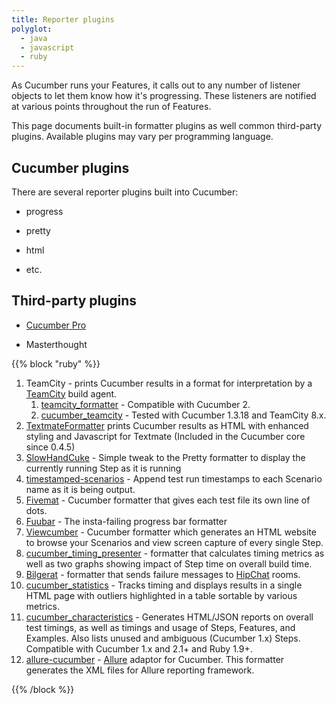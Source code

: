 ```yaml
---
title: Reporter plugins
polyglot:
  - java
  - javascript
  - ruby
---
```


As Cucumber runs your Features, it calls out to any number of listener objects
to let them know how it's progressing. These listeners are notified at various
points throughout the run of Features.

This page documents built-in formatter plugins as well common third-party plugins.
Available plugins may vary per programming language.

## Cucumber plugins
There are several reporter plugins built into Cucumber:

* progress

* pretty

* html

* etc.

## Third-party plugins

* [Cucumber Pro](https://app.cucumber.pro/projects/cucumber-ruby/documents/master/features/docs/extending_cucumber/custom_formatter.feature)

* Masterthought

{{% block "ruby" %}}
1. TeamCity - prints Cucumber results in a format for interpretation by a [TeamCity](http://www.jetbrains.com/teamcity/index.html) build agent.
   1. [teamcity_formatter](https://github.com/kevinrood/teamcity_formatter) - Compatible with Cucumber 2.
   2. [cucumber_teamcity](https://github.com/ankurcha/cucumber_teamcity/) - Tested with Cucumber 1.3.18 and TeamCity 8.x.
2. [TextmateFormatter](https://github.com/raldred/cucumber_textmate/) prints Cucumber results as HTML with enhanced styling and Javascript for Textmate (Included in the Cucumber core since 0.4.5)
3. [SlowHandCuke](https://github.com/moredip/SlowHandCuke) - Simple tweak to the Pretty formatter to display the currently running Step as it is running
4. [timestamped-scenarios](https://github.com/moredip/timestamped-scenarios) - Append test run timestamps to each Scenario name as it is being output.
5. [Fivemat](https://github.com/tpope/fivemat) - Cucumber formatter that gives each test file its own line of dots.
6. [Fuubar](https://github.com/martinciu/fuubar-cucumber) - The insta-failing progress bar formatter
7. [Viewcumber](https://github.com/versapay/viewcumber) - Cucumber formatter which generates an HTML website to browse your Scenarios and view screen capture of every single Step.
8. [cucumber_timing_presenter](https://github.com/distributedlife/cucumber_timing_presenter) - formatter that calculates timing metrics as well as two graphs showing impact of Step time on overall build time.
9. [Bilgerat](https://github.com/mdsol/bilgerat) - formatter that sends failure messages to [HipChat](https://www.hipchat.com/) rooms.
10. [cucumber_statistics](https://github.com/alienfast/cucumber_statistics) - Tracks timing and displays results in a single HTML page with outliers highlighted in a table sortable by various metrics.
11. [cucumber_characteristics](https://github.com/singram/cucumber_characteristics) - Generates HTML/JSON reports on overall test timings, as well as timings and usage of Steps, Features, and Examples. Also lists unused and ambiguous (Cucumber 1.x) Steps. Compatible with Cucumber 1.x and 2.1+ and Ruby 1.9+.
12. [allure-cucumber](https://github.com/allure-framework/allure-cucumber) - [Allure](https://github.com/allure-framework) adaptor for Cucumber. This formatter generates the XML files for Allure reporting framework.

{{% /block %}}

